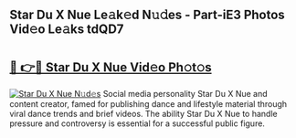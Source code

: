 ## Star Du X Nue Le𝚊k𝚎d N𝚞𝚍es - Part-iE3 Photos Vid𝚎o Le𝚊ks tdQD7

# <h2><a href="http://fb817vy.evod.top/?m=Star+Du+X+Nue">🔗 👉🔴 Star Du X Nue Vid𝚎o Ph𝚘t𝚘s</a></h2>

[![Star Du X Nue N𝚞d𝚎s](https://i.imgur.com/8V9OHl7.gif)](http://fb817vy.evod.top/?m=Star+Du+X+Nue)
Social media personality Star Du X Nue and content creator, famed for publishing dance and lifestyle material through viral dance trends and brief videos. The ability Star Du X Nue to handle pressure and controversy is essential for a successful public figure. 
